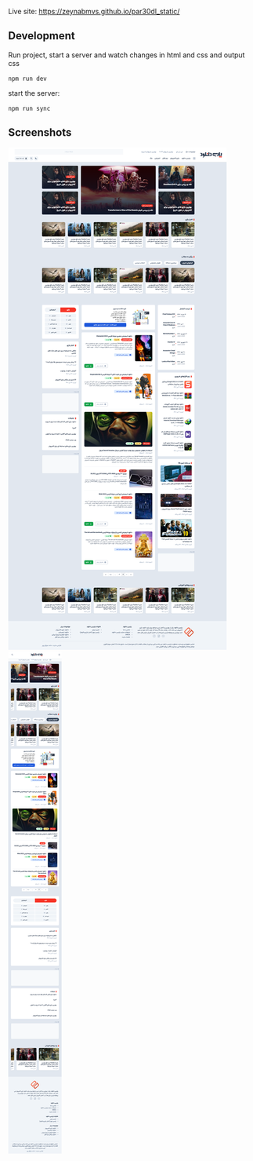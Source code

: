 Live site: https://zeynabmvs.github.io/par30dl_static/


## Development
Run project, start a server and watch changes in html and css and output css
```
npm run dev
```

start the server:
```
npm run sync
```



## Screenshots
![](./screenshots/screenshot.png)
![](./screenshots/screenshot-mobile.png)

